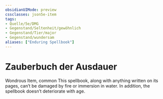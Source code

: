 ```yaml
---
obsidianUIMode: preview
cssclasses: json5e-item
tags:
- Quelle/5e/DMG
- Gegenstand/Seltenheit/gewöhnlich
- Gegenstand/Tier/major
- Gegenstand/wundersam
aliases: ["Enduring Spellbook"]
---
```

# Zauberbuch der Ausdauer

Wondrous Item, common
This spellbook, along with anything written on its pages, can’t be damaged by fire or immersion in water. In addition, the spellbook doesn’t deteriorate with age.
